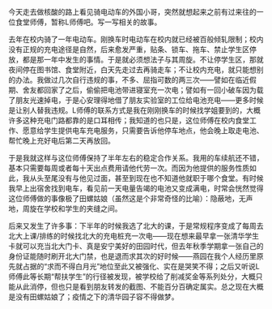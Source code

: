 
今天走去做核酸的路上看见骑电动车的外国小哥，突然就想起来之前有过来往的一位食堂师傅，暂称L师傅吧。写一写相关的故事。

去年在校内骑了一年电动车。刚换车时电动车在校内就已经被百般倾轧限制；校内没有正规的充电途径是自然，后来愈发严重，贴条、锁车、拖车、禁止学生区停放，都是那一年中发生的事情。于是就必须想法子与其周旋。不让停学生区，那就夜间停在图书馆、食堂附近，白天先走过去再骑走车；不让校内充电，就只能想别的办法。我做过几次自行违规的事，不多、屈指可数的两三次——譬如在临近假期、舍友都回家了之后，偷偷把电池带进寝室充一次电；譬如有一回小破车因为载了朋友光速掉电，于是心安理得地借了朋友实验室的工位给电池充电——更多时候是让别人替我违规。L师傅的联系方式是我在刚刚换车的时候找学姐要到的，大概许多这种充电门路都靠的是口耳相传；我知道的也只是，这位师傅在校内食堂工作、愿意给学生提供电车充电服务，只需要告诉他停车地点，他会晚上取走电池、帮忙晚上充好电后第二天再放回。

于是我就这样与这位师傅保持了半年左右的稳定合作关系。我用的车续航还不错，基本只需要每周或者每十天出点费用请他代劳一次。而因为他提供的服务性质如此，我从头至尾没有与他见过面，甚至到现在也不知道他就职于哪个食堂。有时候我早上出宿舍找到电车，看见前一天电量告竭的电池又变成满电，时常会恍然觉得这位师傅做的事像极了田螺姑娘（虽然这是个非常奇怪的比喻）：隐蔽地，无声地，周旋在学校和学生的夹缝之间。

后来又发生了许多事：下半年的时候我选了北大的课，于是常规程序变成了每周去北大上课/排练的时候找北大的充电桩充一次电——现在想来最早拿一张清华学生卡就可以充当北大门卡、真是安宁美好的田园时代，但去年秋季学期拿一张自己的身份证能随时刷开北大门禁，也是退而求其次的好时候——燕园在我个人经历里原先就占据的“求而不得白月光”地位至此又被强化、实在是哭笑不得；之后又听说L师傅此等长期“帮扶学生”的行径被发现，被学校给了削减奖金等系列处分，大概只能从此消停，但也只是看到朋友转发的截图、不能百分百确定属实。总之现在大概是没有田螺姑娘了；疫情之下的清华园子容不得做梦。
